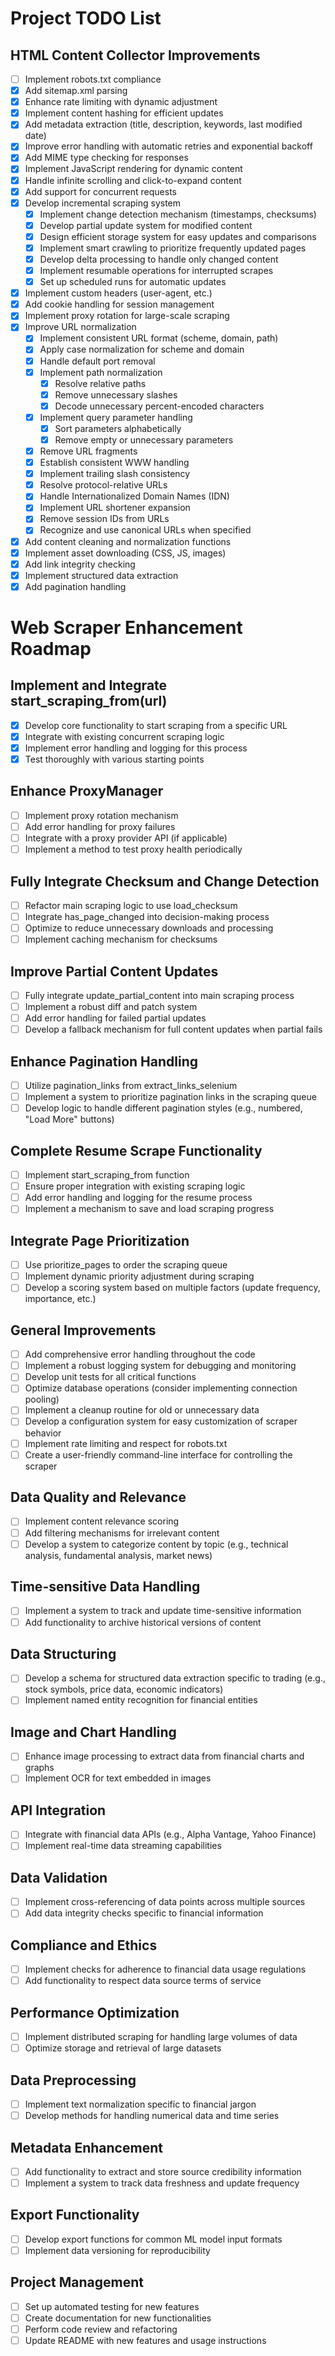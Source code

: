 # Project TODO List

## HTML Content Collector Improvements

- [ ] Implement robots.txt compliance
- [x] Add sitemap.xml parsing
- [x] Enhance rate limiting with dynamic adjustment
- [x] Implement content hashing for efficient updates
- [x] Add metadata extraction (title, description, keywords, last modified date)
- [x] Improve error handling with automatic retries and exponential backoff
- [x] Add MIME type checking for responses
- [x] Implement JavaScript rendering for dynamic content
- [x] Handle infinite scrolling and click-to-expand content
- [x] Add support for concurrent requests
- [x] Develop incremental scraping system
  - [x] Implement change detection mechanism (timestamps, checksums)
  - [x] Develop partial update system for modified content
  - [x] Design efficient storage system for easy updates and comparisons
  - [x] Implement smart crawling to prioritize frequently updated pages
  - [x] Develop delta processing to handle only changed content
  - [x] Implement resumable operations for interrupted scrapes
  - [x] Set up scheduled runs for automatic updates
- [x] Implement custom headers (user-agent, etc.)
- [x] Add cookie handling for session management
- [x] Implement proxy rotation for large-scale scraping
- [x] Improve URL normalization
  - [x] Implement consistent URL format (scheme, domain, path)
  - [x] Apply case normalization for scheme and domain
  - [x] Handle default port removal
  - [x] Implement path normalization
    - [x] Resolve relative paths
    - [x] Remove unnecessary slashes
    - [x] Decode unnecessary percent-encoded characters
  - [x] Implement query parameter handling
    - [x] Sort parameters alphabetically
    - [x] Remove empty or unnecessary parameters
  - [x] Remove URL fragments
  - [x] Establish consistent WWW handling
  - [x] Implement trailing slash consistency
  - [x] Resolve protocol-relative URLs
  - [x] Handle Internationalized Domain Names (IDN)
  - [x] Implement URL shortener expansion
  - [x] Remove session IDs from URLs
  - [x] Recognize and use canonical URLs when specified
- [x] Add content cleaning and normalization functions
- [x] Implement asset downloading (CSS, JS, images)
- [x] Add link integrity checking
- [x] Implement structured data extraction
- [x] Add pagination handling

# Web Scraper Enhancement Roadmap

## Implement and Integrate start_scraping_from(url)
- [x] Develop core functionality to start scraping from a specific URL
- [x] Integrate with existing concurrent scraping logic
- [x] Implement error handling and logging for this process
- [x] Test thoroughly with various starting points

## Enhance ProxyManager
- [ ] Implement proxy rotation mechanism
- [ ] Add error handling for proxy failures
- [ ] Integrate with a proxy provider API (if applicable)
- [ ] Implement a method to test proxy health periodically

## Fully Integrate Checksum and Change Detection
- [ ] Refactor main scraping logic to use load_checksum
- [ ] Integrate has_page_changed into decision-making process
- [ ] Optimize to reduce unnecessary downloads and processing
- [ ] Implement caching mechanism for checksums

## Improve Partial Content Updates
- [ ] Fully integrate update_partial_content into main scraping process
- [ ] Implement a robust diff and patch system
- [ ] Add error handling for failed partial updates
- [ ] Develop a fallback mechanism for full content updates when partial fails

## Enhance Pagination Handling
- [ ] Utilize pagination_links from extract_links_selenium
- [ ] Implement a system to prioritize pagination links in the scraping queue
- [ ] Develop logic to handle different pagination styles (e.g., numbered, "Load More" buttons)

## Complete Resume Scrape Functionality
- [ ] Implement start_scraping_from function
- [ ] Ensure proper integration with existing scraping logic
- [ ] Add error handling and logging for the resume process
- [ ] Implement a mechanism to save and load scraping progress

## Integrate Page Prioritization
- [ ] Use prioritize_pages to order the scraping queue
- [ ] Implement dynamic priority adjustment during scraping
- [ ] Develop a scoring system based on multiple factors (update frequency, importance, etc.)

## General Improvements
- [ ] Add comprehensive error handling throughout the code
- [ ] Implement a robust logging system for debugging and monitoring
- [ ] Develop unit tests for all critical functions
- [ ] Optimize database operations (consider implementing connection pooling)
- [ ] Implement a cleanup routine for old or unnecessary data
- [ ] Develop a configuration system for easy customization of scraper behavior
- [ ] Implement rate limiting and respect for robots.txt
- [ ] Create a user-friendly command-line interface for controlling the scraper

## Data Quality and Relevance

- [ ] Implement content relevance scoring
- [ ] Add filtering mechanisms for irrelevant content
- [ ] Develop a system to categorize content by topic (e.g., technical analysis, fundamental analysis, market news)

## Time-sensitive Data Handling

- [ ] Implement a system to track and update time-sensitive information
- [ ] Add functionality to archive historical versions of content

## Data Structuring

- [ ] Develop a schema for structured data extraction specific to trading (e.g., stock symbols, price data, economic indicators)
- [ ] Implement named entity recognition for financial entities

## Image and Chart Handling

- [ ] Enhance image processing to extract data from financial charts and graphs
- [ ] Implement OCR for text embedded in images

## API Integration

- [ ] Integrate with financial data APIs (e.g., Alpha Vantage, Yahoo Finance)
- [ ] Implement real-time data streaming capabilities

## Data Validation

- [ ] Implement cross-referencing of data points across multiple sources
- [ ] Add data integrity checks specific to financial information

## Compliance and Ethics

- [ ] Implement checks for adherence to financial data usage regulations
- [ ] Add functionality to respect data source terms of service

## Performance Optimization

- [ ] Implement distributed scraping for handling large volumes of data
- [ ] Optimize storage and retrieval of large datasets

## Data Preprocessing

- [ ] Implement text normalization specific to financial jargon
- [ ] Develop methods for handling numerical data and time series

## Metadata Enhancement

- [ ] Add functionality to extract and store source credibility information
- [ ] Implement a system to track data freshness and update frequency

## Export Functionality

- [ ] Develop export functions for common ML model input formats
- [ ] Implement data versioning for reproducibility

## Project Management

- [ ] Set up automated testing for new features
- [ ] Create documentation for new functionalities
- [ ] Perform code review and refactoring
- [ ] Update README with new features and usage instructions
